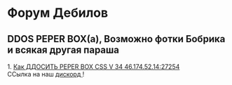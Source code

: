 <DOCTYPE html>
<html>
<head>
<title> UH</title>
</head>
<body>
          <h1> Форум Дебилов </h1>
      <h2>DDOS PEPER BOX(а), Возможно фотки Бобрика и всякая другая параша </h2>
1. <a href= "https://phobos213.github.io/">Как ДДОСИТЬ PEPER BOX CSS V 34 46.174.52.14:27254</a> </br>         
ССылка на наш <a href= "https://discordapp.com/invite/djhDbcS"> дискорд </a>!           
</body>
</html>
